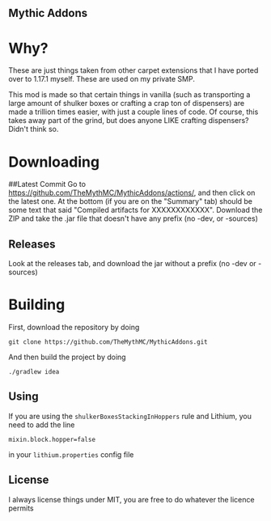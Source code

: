 ## Mythic Addons

# Why?
These are just things taken from other carpet extensions that I have ported over to 1.17.1 myself. These are used on my private SMP.

This mod is made so that certain things in vanilla (such as transporting a large amount of shulker boxes or crafting a crap ton of dispensers) are made a trillion times easier, with just a couple lines of code. Of course, this takes away part of the grind, but does anyone LIKE crafting dispensers? Didn't think so.

# Downloading
##Latest Commit
Go to https://github.com/TheMythMC/MythicAddons/actions/, and then click on the latest one. At the bottom (if you are on the "Summary" tab) should be some text that said "Compiled artifacts for XXXXXXXXXXXX". Download the ZIP and take the .jar file that doesn't have any prefix (no -dev, or -sources)

## Releases
Look at the releases tab, and download the jar without a prefix (no -dev or -sources)

# Building

First, download the repository by doing
```
git clone https://github.com/TheMythMC/MythicAddons.git
```
And then build the project by doing
```
./gradlew idea
```
## Using
If you are using the `shulkerBoxesStackingInHoppers` rule and Lithium, you need to add the line 
```
mixin.block.hopper=false
```
in your `lithium.properties` config file
## License
I always license things under MIT, you are free to do whatever the licence permits
